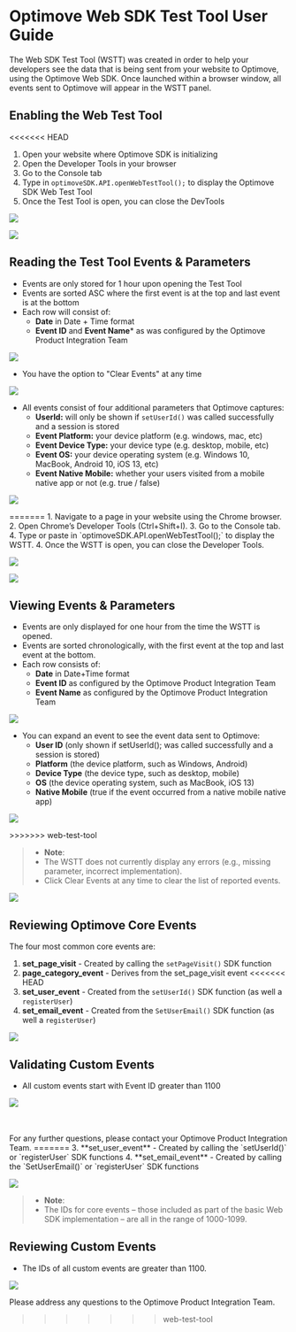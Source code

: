 # Optimove Web SDK Test Tool User Guide
The Web SDK Test Tool (WSTT) was created in order to help your developers see the data that is being sent from your website to Optimove, using the Optimove Web SDK. Once launched within a browser window, all events sent to Optimove will appear in the WSTT panel.

## Enabling the Web Test Tool
<<<<<<< HEAD
1. Open your website where Optimove SDK is initializing
2. Open the Developer Tools in your browser
3. Go to the Console tab
4. Type in `optimoveSDK.API.openWebTestTool();` to display the Optimove SDK Web Test Tool
5. Once the Test Tool is open, you can close the DevTools
<p align="left"><img src="https://github.com/optimove-tech/Web-SDK-Integration-Guide/blob/master/images/openWebTestTool-1.jpg?raw=true"></p>
<p align="left"><img src="https://github.com/optimove-tech/Web-SDK-Integration-Guide/blob/master/images/openWebTestTool-2.jpg?raw=true"></p>

## Reading the Test Tool Events & Parameters
- Events are only stored for 1 hour upon opening the Test Tool
- Events are sorted ASC where the first event is at the top and last event is at the bottom
- Each row will consist of: 
    - **Date** in Date + Time format
    - **Event ID** and **Event Name*** as was configured by the Optimove Product Integration Team
<p align="left"><img src="https://github.com/optimove-tech/Web-SDK-Integration-Guide/blob/master/images/openWebTestTool-3.jpg?raw=true"></p>

- You have the option to "Clear Events" at any time
<p align="left"><img src="https://github.com/optimove-tech/Web-SDK-Integration-Guide/blob/master/images/openWebTestTool-4.jpg?raw=true"></p>

- All events consist of four additional parameters that Optimove captures:
    - **UserId:** will only be shown if `setUserId()` was called successfully and a session is stored
    - **Event Platform:** your device platform (e.g. windows, mac, etc)
    - **Event Device Type:** your device type (e.g. desktop, mobile, etc)
    - **Event OS:** your device operating system (e.g. Windows 10, MacBook, Android 10, iOS 13, etc)
    - **Event Native Mobile:** whether your users visited from a mobile native app or not (e.g. true / false)
<p align="left"><img src="https://github.com/optimove-tech/Web-SDK-Integration-Guide/blob/master/images/openWebTestTool-5.jpg?raw=true"></p>
=======
1. Navigate to a page in your website using the Chrome browser.
2. Open Chrome’s Developer Tools (Ctrl+Shift+I).
3. Go to the Console tab.
4. Type or paste in  `optimoveSDK.API.openWebTestTool();` to display the WSTT.
4. Once the WSTT is open, you can close the Developer Tools.
<p align="left"><img src="https://github.com/optimove-tech/Web-SDK-Integration-Guide/raw/maste/images/openWebTestTool-1.jpg?raw=true"></p>
<p align="left"><img src="https://github.com/optimove-tech/Web-SDK-Integration-Guide/raw/maste/images/openWebTestTool-2.jpg?raw=true"></p>

## Viewing Events & Parameters
- Events are only displayed for one hour from the time the WSTT is opened.
- Events are sorted chronologically, with the first event at the top and last event at the bottom.
- Each row consists of: 
    - **Date** in Date+Time format
    - **Event ID** as configured by the Optimove Product Integration Team
    - **Event Name** as configured by the Optimove Product Integration Team
<p align="left"><img src="https://github.com/optimove-tech/Web-SDK-Integration-Guide/raw/maste/images/openWebTestTool-3.jpg?raw=true"></p>

- You can expand an event to see the event data sent to Optimove:
    - **User ID** (only shown if setUserId(); was called successfully and a session is stored)
    - **Platform** (the device platform, such as Windows, Android)
    - **Device Type** (the device type, such as desktop, mobile)
    - **OS** (the device operating system, such as MacBook, iOS 13)
    - **Native Mobile** (true if the event occurred from a native mobile native app)
<p align="left"><img src="https://github.com/optimove-tech/Web-SDK-Integration-Guide/raw/maste/images/openWebTestTool5-2.jpg?raw=true"></p>
>>>>>>> web-test-tool

>- **Note**: 
>- The WSTT does not currently display any errors (e.g., missing parameter, incorrect implementation).
>- Click Clear Events at any time to clear the list of reported events.
<p align="left"><img src="https://github.com/optimove-tech/Web-SDK-Integration-Guide/raw/maste/images/openWebTestTool-4.jpg?raw=true"></p>

## Reviewing Optimove Core Events
The four most common core events are:
1. **set_page_visit** - Created by calling the `setPageVisit()` SDK function
2. **page_category_event** - Derives from the set_page_visit event
<<<<<<< HEAD
3. **set_user_event** - Created from the `setUserId()` SDK function (as well a `registerUser`)
4. **set_email_event** - Created from the `SetUserEmail()` SDK function  (as well a `registerUser`)
<p align="left"><img src="https://github.com/optimove-tech/Web-SDK-Integration-Guide/blob/master/images/openWebTestTool-6.jpg?raw=true"></p>

## Validating Custom Events
- All custom events start with Event ID greater than 1100
<p align="left"><img src="https://github.com/optimove-tech/Web-SDK-Integration-Guide/blob/master/images/openWebTestTool-7.jpg?raw=true"></p>
<br/><br/>
For any further questions, please contact your Optimove Product Integration Team.
=======
3. **set_user_event** - Created by calling  the `setUserId()` or `registerUser` SDK functions
4. **set_email_event** - Created by calling  the `SetUserEmail()` or `registerUser` SDK functions
<p align="left"><img src="https://github.com/optimove-tech/Web-SDK-Integration-Guide/raw/maste/images/openWebTestTool-6.jpg?raw=true"></p>

>- **Note**: 
>- The IDs for core events – those included as part of the basic Web SDK implementation – are all in the range of 1000-1099.

## Reviewing Custom Events
- The IDs of all custom events are greater than 1100.
<p align="left"><img src="https://github.com/optimove-tech/Web-SDK-Integration-Guide/raw/maste/images/openWebTestTool-7.jpg?raw=true"></p>

Please address any questions to the Optimove Product Integration Team.
>>>>>>> web-test-tool
